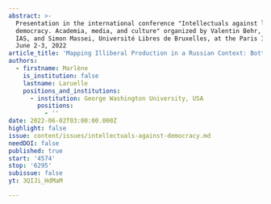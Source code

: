 ```yaml
---
abstract: >-
  Presentation in the international conference "Intellectuals against liberal
  democracy. Academia, media, and culture" organized by Valentin Behr, Paris
  IAS, and Simon Massei, Université Libres de Bruxelles, at the Paris IAS, on
  June 2-3, 2022
article_title: 'Mapping Illiberal Production in a Russian Context: Bottom Up and Top Down'
authors:
  - firstname: Marlène
    is_institution: false
    lastname: Laruelle
    positions_and_institutions:
      - institution: George Washington University, USA
        positions:
          - ''
date: 2022-06-02T03:00:00.000Z
highlight: false
issue: content/issues/intellectuals-against-democracy.md
needDOI: false
published: true
start: '4574'
stop: '6295'
subissue: false
yt: 3QIJi_HdMaM

---
```

<Youtube yt="3QIJi_HdMaM" caption="Mapping Illiberal Production in a Russian Context: Bottom Up and Top Down" start="4574" stop="6295"></Youtube>
